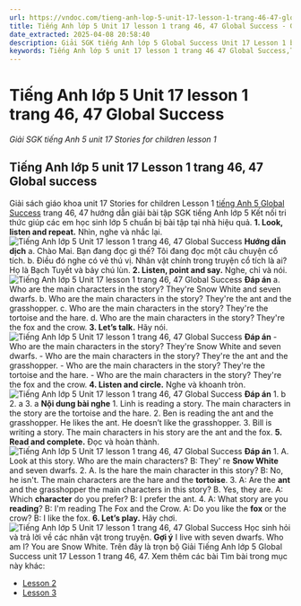 ```yaml
---
url: https://vndoc.com/tieng-anh-lop-5-unit-17-lesson-1-trang-46-47-global-success-337517
title: Tiếng Anh lớp 5 Unit 17 lesson 1 trang 46, 47 Global Success - Giải SGK tiếng Anh 5 unit 17 Stories for children lesson 1 - VnDoc.com
date_extracted: 2025-04-08 20:58:40
description: Giải SGK tiếng Anh lớp 5 Global Success Unit 17 Lesson 1 bao gồm đáp án các phần bài tập trang 46 47 giúp các em chuẩn bị bài hiệu quả.
keywords: Tiếng Anh lớp 5 unit 17 lesson 1 trang 46 47 Global Success,Tiếng Anh 5 unit 17 lesson 1 trang 46 47 Global Success,Giải SGK tiếng Anh 5 unit 17 stories for children lesson 1,Tiếng Anh lớp 5 Global Success unit 17 Lesson 1,Tiếng Anh 5 Global Success unit 17 Lesson 1,tiếng anh lớp 5 unit 17 lesson 1 global success,tiếng anh 5 unit 17 lesson 1 global success
---
```


# Tiếng Anh lớp 5 Unit 17 lesson 1 trang 46, 47 Global Success
 _Giải SGK tiếng Anh 5 unit 17 Stories for children lesson 1_
## Tiếng Anh lớp 5 unit 17 Lesson 1 trang 46, 47 Global success
Giải  sách giáo khoa unit 17 Stories for children Lesson 1 [tiếng Anh 5 Global Success](<https://vndoc.com/tieng-anh-lop-5-global-success>) trang 46, 47 hướng dẫn giải bài tập SGK tiếng Anh lớp 5 Kết nối tri thức giúp các em học sinh lớp 5 chuẩn bị bài tập tại nhà hiệu quả.
**1\. Look, listen and repeat.** Nhìn, nghe và nhắc lại.
![Tiếng Anh lớp 5 Unit 17 lesson 1 trang 46, 47 Global Success](https://i.vdoc.vn/data/image/2025/03/03/tieng-anh-lop-5-unit-17-lesson-1-trang-46-47-global-success-1.png)
**Hướng dẫn dịch**
a.
Chào Mai. Bạn đang đọc gì thế?
Tôi đang đọc một câu chuyện cổ tích.
b.
Điều đó nghe có vẻ thú vị. Nhân vật chính trong truyện cổ tích là ai?
Họ là Bạch Tuyết và bảy chú lùn.
**2\. Listen, point and say.** Nghe, chỉ và nói.
![Tiếng Anh lớp 5 Unit 17 lesson 1 trang 46, 47 Global Success](https://i.vdoc.vn/data/image/2025/03/03/tieng-anh-lop-5-unit-17-lesson-1-trang-46-47-global-success-2.png)
**Đáp án**
a. Who are the main characters in the story?
They're Snow White and seven dwarfs.
b. Who are the main characters in the story?
They're the ant and the grasshopper.
c. Who are the main characters in the story?
They're the tortoise and the hare.
d. Who are the main characters in the story?
They're the fox and the crow.
**3\. Let’s talk.** Hãy nói.
![Tiếng Anh lớp 5 Unit 17 lesson 1 trang 46, 47 Global Success](https://i.vdoc.vn/data/image/2025/03/03/tieng-anh-lop-5-unit-17-lesson-1-trang-46-47-global-success-3.png)
**Đáp án**
\- Who are the main characters in the story?
They're Snow White and seven dwarfs.
\- Who are the main characters in the story?
They're the ant and the grasshopper.
\- Who are the main characters in the story?
They're the tortoise and the hare.
\- Who are the main characters in the story?
They're the fox and the crow.
**4\. Listen and circle.** Nghe và khoanh tròn.
![Tiếng Anh lớp 5 Unit 17 lesson 1 trang 46, 47 Global Success](https://i.vdoc.vn/data/image/2025/03/03/tieng-anh-lop-5-unit-17-lesson-1-trang-46-47-global-success-4.png)
**Đáp án**
1\. b
2\. a
3\. a
**Nội dung bài nghe**
1\. Linh is reading a story. The main characters in the story are the tortoise and the hare.
2\. Ben is reading the ant and the grasshopper. He likes the ant. He doesn’t like the grasshopper.
3\. Bill is writing a story. The main characters in his story are the ant and the fox.
**5\. Read and complete.** Đọc và hoàn thành.
![Tiếng Anh lớp 5 Unit 17 lesson 1 trang 46, 47 Global Success](https://i.vdoc.vn/data/image/2025/03/03/tieng-anh-lop-5-unit-17-lesson-1-trang-46-47-global-success-5.png)
**Đáp án**
1\. A. Look at this story. Who are the main characters?
B: They' re **Snow White** and seven dwarfs.
2\. A. Is the hare the main character in this story?
B: No, he isn't. The main characters are the hare and the **tortoise**.
3\. A: Are the **ant** and the grasshopper the main characters in this story?
B. Yes, they are.
A: Which **character** do you prefer?
B: I prefer the ant.
4\. A: What story are you **reading**?
B: I'm reading The Fox and the Crow.
A: Do you like the **fox** or the crow?
B: I like the fox.
**6\. Let’s play.** Hãy chơi.
![Tiếng Anh lớp 5 Unit 17 lesson 1 trang 46, 47 Global Success](https://i.vdoc.vn/data/image/2025/03/03/tieng-anh-lop-5-unit-17-lesson-1-trang-46-47-global-success-6.png)
Học sinh hỏi và trả lời về các nhân vật trong truyện.
**Gợi ý**
I live with seven dwarfs. Who am I?
You are Snow White.
Trên đây là trọn bộ Giải Tiếng Anh lớp 5 Global Success unit 17 Lesson 1 trang 46, 47.
Xem thêm các bài Tìm bài trong mục này khác:
  * [Lesson 2](</tieng-anh-lop-5-unit-17-lesson-2-trang-48-49-global-success-337522>)
  * [Lesson 3](</tieng-anh-lop-5-unit-17-lesson-3-trang-50-51-global-success-337525>)


